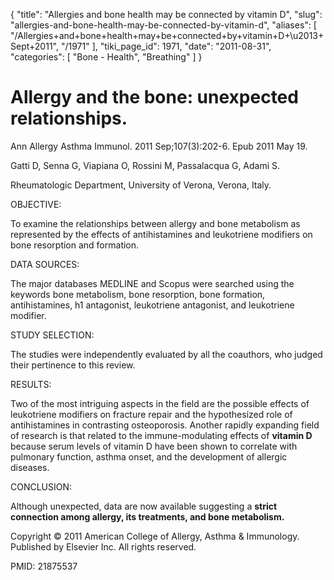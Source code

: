 {
  "title": "Allergies and bone health may be connected by vitamin D",
  "slug": "allergies-and-bone-health-may-be-connected-by-vitamin-d",
  "aliases": [
    "/Allergies+and+bone+health+may+be+connected+by+vitamin+D+\u2013+Sept+2011",
    "/1971"
  ],
  "tiki_page_id": 1971,
  "date": "2011-08-31",
  "categories": [
    "Bone - Health",
    "Breathing"
  ]
}


# Allergy and the bone: unexpected relationships.

Ann Allergy Asthma Immunol. 2011 Sep;107(3):202-6. Epub 2011 May 19.

Gatti D, Senna G, Viapiana O, Rossini M, Passalacqua G, Adami S.

Rheumatologic Department, University of Verona, Verona, Italy.

OBJECTIVE:

To examine the relationships between allergy and bone metabolism as represented by the effects of antihistamines and leukotriene modifiers on bone resorption and formation.

DATA SOURCES:

The major databases MEDLINE and Scopus were searched using the keywords bone metabolism, bone resorption, bone formation, antihistamines, h1 antagonist, leukotriene antagonist, and leukotriene modifier.

STUDY SELECTION:

The studies were independently evaluated by all the coauthors, who judged their pertinence to this review.

RESULTS:

Two of the most intriguing aspects in the field are the possible effects of leukotriene modifiers on fracture repair and the hypothesized role of antihistamines in contrasting osteoporosis. Another rapidly expanding field of research is that related to the immune-modulating effects of  **vitamin D**  because serum levels of vitamin D have been shown to correlate with pulmonary function, asthma onset, and the development of allergic diseases.

CONCLUSION:

Although unexpected, data are now available suggesting a  **strict connection among allergy, its treatments, and bone metabolism.** 

Copyright © 2011 American College of Allergy, Asthma & Immunology. Published by Elsevier Inc. All rights reserved.

PMID:     21875537

